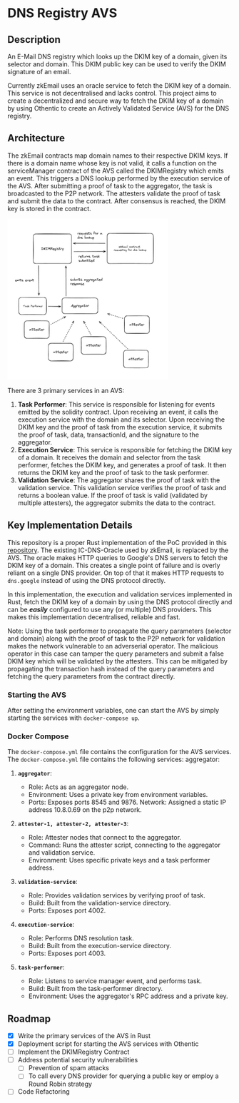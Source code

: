 # DNS Registry AVS

## Description

An E-Mail DNS registry which looks up the DKIM key of a domain, given its selector and domain. This DKIM public key can be used to verify the DKIM signature of an email.

Currently zkEmail uses an oracle service to fetch the DKIM key of a domain. This service is not decentralised and lacks control. This project aims to create a decentralized and secure way to fetch the DKIM key of a domain by using Othentic to create an Actively Validated Service (AVS) for the DNS registry.

## Architecture

The zkEmail contracts map domain names to their respective DKIM keys. If there is a domain name whose key is not valid, it calls a function on the serviceManager contract of the AVS called the DKIMRegistry which emits an event.
This triggers a DNS lookup performed by the execution service of the AVS. After submitting a proof of task to the aggregator, the task is broadcasted to the P2P network. The attesters validate the proof of task and submit the data to the contract. After consensus is reached, the DKIM key is stored in the contract.

<img width="360" height="360" alt="Architecture" src="architecture.png">

There are 3 primary services in an AVS:
1. **Task Performer**: This service is responsible for listening for events emitted by the solidity contract. Upon receiving an event, it calls the execution service with the domain and its selector. Upon receiving the DKIM key and the proof of task from the execution service, it submits the proof of task, data, transactionId, and the signature to the aggregator.
2. **Execution Service**: This service is responsible for fetching the DKIM key of a domain. It receives the domain and selector from the task performer, fetches the DKIM key, and generates a proof of task. It then returns the DKIM key and the proof of task to the task performer.
3. **Validation Service**: The aggregator shares the proof of task with the validation service. This validation service verifies the proof of task and returns a boolean value. If the proof of task is valid (validated by multiple attesters), the aggregator submits the data to the contract.

## Key Implementation Details
This repository is a proper Rust implementation of the PoC provided in this [repository](https://github.com/0xpanicError/dnsRegistry-avs/tree/main). The existing IC-DNS-Oracle used by zkEmail, is replaced by the AVS. The oracle makes HTTP queries to Google's DNS servers to fetch the DKIM key of a domain. This creates a single point of failure and is overly reliant on a single DNS provider. On top of that it makes HTTP requests to `dns.google` instead of using the DNS protocol directly. 

In this implementation, the execution and validation services implemented in Rust, fetch the DKIM key of a domain by using the DNS protocol directly and can be ***easily*** configured to use any (or multiple) DNS providers. This makes this implementation decentralised, reliable and fast.

Note: Using the task performer to propagate the query parameters (selector and domain) along with the proof of task to the P2P network for validation makes the network vulnerable to an adverserial operator. The malicious operator in this case can tamper the query parameters and submit a false DKIM key which will be validated by the attesters. This can be mitigated by propagating the transaction hash instead of the query parameters and fetching the query parameters from the contract directly.

### Starting the AVS

After setting the environment variables, one can start the AVS by simply starting the services with `docker-compose up`.

### Docker Compose

The `docker-compose.yml` file contains the configuration for the AVS services. The `docker-compose.yml` file contains the following services:
aggregator:

1. **`aggregator`**:
    - Role: Acts as an aggregator node.
    - Environment: Uses a private key from environment variables.
    - Ports: Exposes ports 8545 and 9876.
Network: Assigned a static IP address 10.8.0.69 on the p2p network.

2. **`attester-1, attester-2, attester-3`**:
    - Role: Attester nodes that connect to the aggregator.
    - Command: Runs the attester script, connecting to the aggregator and validation service.
    - Environment: Uses specific private keys and a task performer address.

3. **`validation-service`**: 
    - Role: Provides validation services by verifying proof of task.
    - Build: Built from the validation-service directory.
    - Ports: Exposes port 4002.

4. **`execution-service`**:
    - Role: Performs DNS resolution task.
    - Build: Built from the execution-service directory.
    - Ports: Exposes port 4003.

5. **`task-performer`**:
    - Role: Listens to service manager event, and performs task.
    - Build: Built from the task-performer directory.
    - Environment: Uses the aggregator's RPC address and a private key.

## Roadmap

- [x] Write the primary services of the AVS in Rust
- [x] Deployment script for starting the AVS services with Othentic
- [ ] Implement the DKIMRegistry Contract
- [ ] Address potential security vulnerabilities
    - [ ] Prevention of spam attacks
    - [ ] To call every DNS provider for querying a public key or employ a Round Robin strategy
- [ ] Code Refactoring
